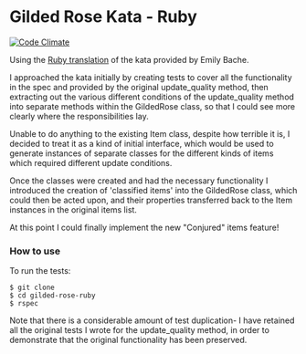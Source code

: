 # Gilded Rose Kata - Ruby

[![Code Climate](https://codeclimate.com/github/i-hardy/gilded-rose-ruby/badges/gpa.svg)](https://codeclimate.com/github/i-hardy/gilded-rose-ruby)

Using the [Ruby translation](https://github.com/emilybache/GildedRose-Refactoring-Kata) of the kata provided by Emily Bache.

I approached the kata initially by creating tests to cover all the functionality in the spec and provided by the original update_quality method, then extracting out the various different conditions of the update_quality method into separate methods within the GildedRose class, so that I could see more clearly where the responsibilities lay.

Unable to do anything to the existing Item class, despite how terrible it is, I decided to treat it as a kind of initial interface, which would be used to generate instances of separate classes for the different kinds of items which required different update conditions.

Once the classes were created and had the necessary functionality I introduced the creation of 'classified items' into the GildedRose class, which could then be acted upon, and their properties transferred back to the Item instances in the original items list.

At this point I could finally implement the new "Conjured" items feature!

### How to use
To run the tests:
```
$ git clone
$ cd gilded-rose-ruby
$ rspec
```
Note that there is a considerable amount of test duplication- I have retained all the original tests I wrote for the update_quality method, in order to demonstrate that the original functionality has been preserved.
